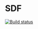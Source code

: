 # SDF

[![Build status](http://buildfarm.metaborg.org/job/SDF/job/feature%252Fuse-jenkins/badge/icon)](http://buildfarm.metaborg.org/job/SDF/job/feature%252Fuse-jenkins/)
<!-- note that the branchname is not automatically updated in this badge -->

